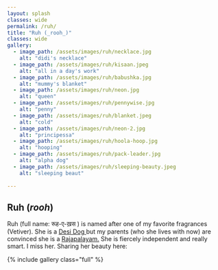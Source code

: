 ```yaml
---
layout: splash
classes: wide
permalink: /ruh/
title: "Ruh (_rooh_)"
classes: wide
gallery:
  - image_path: /assets/images/ruh/necklace.jpg
    alt: "didi's necklace"
  - image_path: /assets/images/ruh/kisaan.jpeg
    alt: "all in a day's work" 
  - image_path: /assets/images/ruh/babushka.jpg
    alt: "mummy's blanket"    
  - image_path: /assets/images/ruh/neon.jpg
    alt: "queen" 
  - image_path: /assets/images/ruh/pennywise.jpg
    alt: "penny" 
  - image_path: /assets/images/ruh/blanket.jpeg
    alt: "cold" 
  - image_path: /assets/images/ruh/neon-2.jpg
    alt: "principessa" 
  - image_path: /assets/images/ruh/hoola-hoop.jpg
    alt: "hooping" 
  - image_path: /assets/images/ruh/pack-leader.jpg
    alt: "alpha dog"
  - image_path: /assets/images/ruh/sleeping-beauty.jpeg
    alt: "sleeping beaut"  
 
---
```


## Ruh (_rooh_)

Ruh (full name: रूह-ए-ख़स ) is named after one of my favorite fragrances (Vetiver). She is a <a href = "https://en.wikipedia.org/wiki/Indian_pariah_dog">Desi Dog </a> but my parents (who she lives with now) are convinced she is a <a href = "https://en.wikipedia.org/wiki/Rajapalayam_dog">Rajapalayam.</a> She is fiercely independent and really smart. I miss her. Sharing her beauty here: 

{% include gallery class="full" %}


